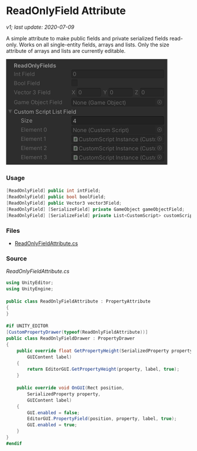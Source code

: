 # ReadOnlyField Attribute

*v1; last update: 2020-07-09*

A simple attribute to make public fields and private serialized fields read-only. Works on all single-entity fields, arrays and lists. Only the size attribute of arrays and lists are currently editable.

![ReadOnlyFieldAttribute Image](../../_RepoImages/Editor/ReadOnlyFieldAttribute.png)

### Usage

```csharp
[ReadOnlyField] public int intField;
[ReadOnlyField] public bool boolField;
[ReadOnlyField] public Vector3 vector3Field;
[ReadOnlyField] [SerializeField] private GameObject gameObjectField;
[ReadOnlyField] [SerializeField] private List<CustomScript> customScriptListField;
```

### Files
-   [ReadOnlyFieldAttribute.cs](ReadOnlyFieldAttribute.cs)

### Source

*ReadOnlyFieldAttribute.cs*

```csharp
using UnityEditor;
using UnityEngine;

public class ReadOnlyFieldAttribute : PropertyAttribute
{
}

#if UNITY_EDITOR
[CustomPropertyDrawer(typeof(ReadOnlyFieldAttribute))]
public class ReadOnlyFieldDrawer : PropertyDrawer
{
    public override float GetPropertyHeight(SerializedProperty property,
        GUIContent label)
    {
        return EditorGUI.GetPropertyHeight(property, label, true);
    }

    public override void OnGUI(Rect position,
        SerializedProperty property,
        GUIContent label)
    {
        GUI.enabled = false;
        EditorGUI.PropertyField(position, property, label, true);
        GUI.enabled = true;
    }
}
#endif
```